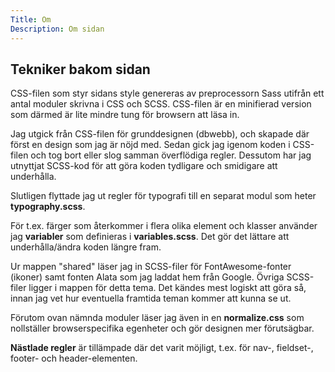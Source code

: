 ```yaml
---
Title: Om
Description: Om sidan
---
```


Tekniker bakom sidan
-----------
CSS-filen som styr sidans style genereras av preprocessorn Sass utifrån ett
antal moduler skrivna i CSS och SCSS. CSS-filen är en minifierad version som
därmed är lite mindre tung för browsern att läsa in.

Jag utgick från CSS-filen för grunddesignen (dbwebb), och skapade där först en
design som jag är nöjd med. Sedan gick jag igenom koden i CSS-filen och tog
bort eller slog samman överflödiga regler. Dessutom har jag utnyttjat SCSS-kod
för att göra koden tydligare och smidigare att underhålla.

Slutligen flyttade jag ut regler för typografi till en separat modul som heter
__typography.scss__.

För t.ex. färger som återkommer i flera olika element och klasser använder jag
__variabler__ som definieras i __variables.scss__. Det gör det lättare att
underhålla/ändra koden längre fram.

Ur mappen "shared" läser jag in SCSS-filer för FontAwesome-fonter (ikoner)
samt fonten Alata som jag laddat hem från Google. Övriga SCSS-filer
ligger i mappen för detta tema. Det kändes mest logiskt att göra så, innan jag
vet hur eventuella framtida teman kommer att kunna se ut.

Förutom ovan nämnda moduler läser jag även in en __normalize.css__ som
nollställer browserspecifika egenheter och gör designen mer förutsägbar.

__Nästlade regler__ är tillämpade där det varit möjligt, t.ex. för nav-,
fieldset-, footer- och header-elementen.

